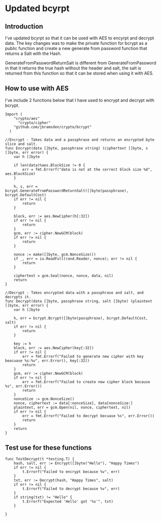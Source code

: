# Updated bcyrpt

## Introduction

I've updated bcyrpt so that it can be used with AES to encyrpt and decrypt data.
The key changes was to make the private function for bcrypt as a public function and create a new generate from password function that returns a Salt with the Hash.

GenerateFromPasswordReturnSalt is different from GenerateFromPassword in that it returns the true hash without the header and salt, the salt is returned from this function so that it can be stored when using it with AES.

## How to use with AES

I've include 2 functions below that I have used to encrypt and decrypt with bcrypt.

```
Import (
  	"crypto/aes"
	  "crypto/cipher"
    "github.com/jbramsden/crypto/bcrypt"
  )
```

```
//Encrypt - Takes data and a passphrase and returns an encrypted byte slice and salt.
func Encrypt(data []byte, passphrase string) (ciphertext []byte, s []byte, err error) {
	var h []byte

	if len(data)%aes.BlockSize != 0 {
		err = fmt.Errorf("data is not at the correct block size %d", aes.BlockSize)
	}

	h, s, err = bcrypt.GenerateFromPasswordReturnSalt([]byte(passphrase), bcrypt.DefaultCost)
	if err != nil {
		return
	}

	block, err := aes.NewCipher(h[:32])
	if err != nil {
		return
	}
	gcm, err := cipher.NewGCM(block)
	if err != nil {
		return
	}

	nonce := make([]byte, gcm.NonceSize())
	if _, err = io.ReadFull(rand.Reader, nonce); err != nil {
		return
	}

	ciphertext = gcm.Seal(nonce, nonce, data, nil)
	return
}

//Decrypt - Takes encrypted data with a passphrase and salt, and decrypts it.
func Decrypt(data []byte, passphrase string, salt []byte) (plaintext []byte, err error) {
	var h []byte

	h, err = bcrypt.Bcrypt([]byte(passphrase), bcrypt.DefaultCost, salt)
	if err != nil {
		return
	}

	key := h
	block, err := aes.NewCipher(key[:32])
	if err != nil {
		err = fmt.Errorf("Failed to generate new cipher with key beacuase %s:%v", err.Error(), key[:32])
		return
	}
	gcm, err := cipher.NewGCM(block)
	if err != nil {
		err = fmt.Errorf("Failed to create new cipher block because %s", err.Error())
		return
	}
	nonceSize := gcm.NonceSize()
	nonce, ciphertext := data[:nonceSize], data[nonceSize:]
	plaintext, err = gcm.Open(nil, nonce, ciphertext, nil)
	if err != nil {
		err = fmt.Errorf("Failed to decrypt becuase %s", err.Error())
		return
	}
	return
}
```

## Test use for these functions

```
func TestDecrypt(t *testing.T) {
	hash, salt, err := Encrypt([]byte("Hello"), "Happy Times")
	if err != nil {
		t.Errorf("Failed to encrypt because %v", err)
	}
	txt, err := Decrypt(hash, "Happy Times", salt)
	if err != nil {
		t.Errorf("Failed to decrypt because %v", err)
	}
	if string(txt) != "Hello" {
		t.Errorf("Expected 'Hello' got '%s'", txt)
	}

}
```


